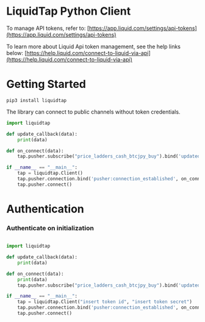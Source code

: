 # LiquidTap Python Client
To manage API tokens, refer to:
[https://app.liquid.com/settings/api-tokens](https://app.liquid.com/settings/api-tokens)

To learn more about Liquid Api token management, see the help links below:
[https://help.liquid.com/connect-to-liquid-via-api](https://help.liquid.com/connect-to-liquid-via-api)


# Getting Started

```
pip3 install liquidtap
```
The library can connect to public channels without token credentials.
```python
import liquidtap

def update_callback(data):
    print(data)

def on_connect(data):
    tap.pusher.subscribe("price_ladders_cash_btcjpy_buy").bind('updated', update_callback)

if __name__ == "__main__":
    tap = liquidtap.Client()
    tap.pusher.connection.bind('pusher:connection_established', on_connect)
    tap.pusher.connect()

```


# Authentication
### Authenticate on initialization
```python

import liquidtap

def update_callback(data):
    print(data)

def on_connect(data):
    print(data)
    tap.pusher.subscribe("price_ladders_cash_btcjpy_buy").bind('updated', update_callback)

if __name__ == "__main__":
    tap = liquidtap.Client("insert token id", "insert token secret")
    tap.pusher.connection.bind('pusher:connection_established', on_connect)
    tap.pusher.connect()

```
